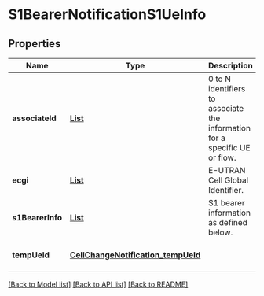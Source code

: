 # S1BearerNotificationS1UeInfo
## Properties

Name | Type | Description | Notes
------------ | ------------- | ------------- | -------------
**associateId** | [**List**](AssociateId.md) | 0 to N identifiers to associate the information for a specific UE or flow. | [optional] [default to null]
**ecgi** | [**List**](Ecgi.md) | E-UTRAN Cell Global Identifier. | [default to null]
**s1BearerInfo** | [**List**](S1BearerInfo_s1BearerInfoDetailed.md) | S1 bearer information as defined below. | [default to null]
**tempUeId** | [**CellChangeNotification_tempUeId**](CellChangeNotification_tempUeId.md) |  | [optional] [default to null]

[[Back to Model list]](../README.md#documentation-for-models) [[Back to API list]](../README.md#documentation-for-api-endpoints) [[Back to README]](../README.md)

